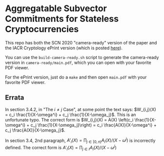 # Aggregatable Subvector Commitments for Stateless Cryptocurrencies

This repo has both the SCN 2020 "camera-ready" version of the paper and the IACR Cryptology ePrint version (which is posted [here](http://eprint.iacr.org/2020/527)).

You can use the `build-camera-ready.sh` script to generate the camera-ready version in `camera-ready/main.pdf`, which you can open with your favorite PDF viewer.

For the ePrint version, just do a `make` and then open `main.pdf` with your favorite PDF viewer.

## Errata

In section 3.4.2, in "The $i\ne j$ Case", at some point the text says: $W_{i,j}(X) = c_i \frac{1}{X-\omega^i} + c_j \frac{1}{X-\omega_j}$.
This is an unfortunate typo.
The correct form is $W_{i,j}(X) = A(X) \left(c_i \frac{1}{X-\omega^i} + c_j \frac{1}{X-\omega_j}\right) = c_i \frac{A(X)}{X-\omega^i} + c_j \frac{A(X)}{X-\omega_j}$.

In section 3.4, 2nd paragraph, $A'_I(X)=\prod_{j\in[0,n)} A_I(X)/(X-\omega^j)$ is incorrectly defined.
The correct form is $A'_I(X)=\prod_{j\in I} A_I(X)/(X-\omega^j)$

